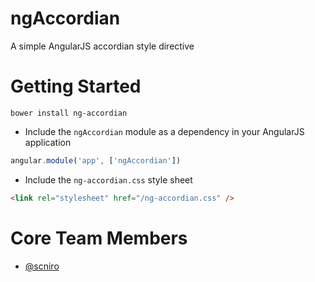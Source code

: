 ﻿# ngAccordian
A simple AngularJS accordian style directive

# Getting Started

```
bower install ng-accordian
```

 * Include the `ngAccordian` module as a dependency in your AngularJS application 

```javascript
angular.module('app', ['ngAccordian'])
```

 * Include the `ng-accordian.css` style sheet

```html
<link rel="stylesheet" href="/ng-accordian.css" />
```

# Core Team Members

 - [@scniro](https://twitter.com/scniro)
